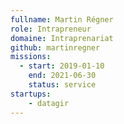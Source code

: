 ```yaml
---
fullname: Martin Régner
role: Intrapreneur
domaine: Intraprenariat
github: martinregner
missions:
  - start: 2019-01-10
    end: 2021-06-30
    status: service
startups:
    - datagir
---
```

